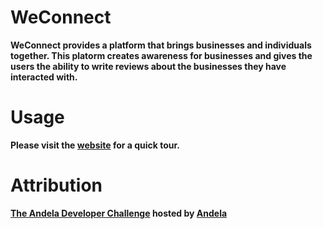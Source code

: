 # WeConnect

<p>
    <strong>WeConnect<strong> provides a platform that brings businesses and individuals together.
    This platorm creates awareness for businesses and gives the users the ability to write reviews
    about the businesses they have interacted with.
</p>

# Usage
Please visit the [website](https://artorious.github.io/) for a quick tour.

# Attribution

[The Andela Developer Challenge](https://docs.google.com/document/d/1iJrCZKiHl-9bIqsTinHmipI_ItYZgrPHT2ZzO3W7ACg/mobilebasic)
hosted by [Andela](https://andela.com/)


